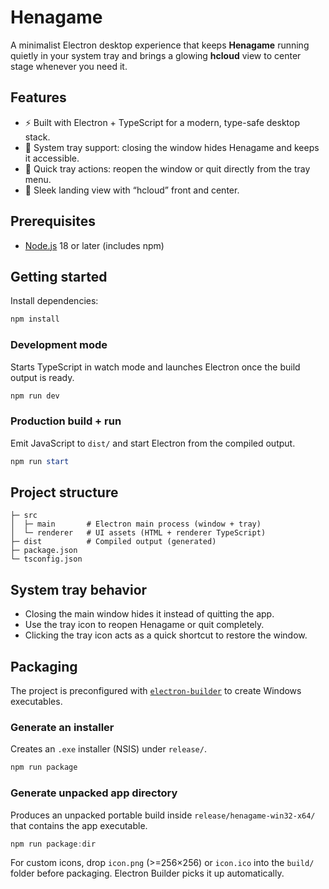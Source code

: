 # Henagame

A minimalist Electron desktop experience that keeps **Henagame** running quietly in your system tray and brings a glowing **hcloud** view to center stage whenever you need it.

## Features

- ⚡️ Built with Electron + TypeScript for a modern, type-safe desktop stack.
- 📌 System tray support: closing the window hides Henagame and keeps it accessible.
- 🔔 Quick tray actions: reopen the window or quit directly from the tray menu.
- 🎨 Sleek landing view with “hcloud” front and center.

## Prerequisites

- [Node.js](https://nodejs.org/) 18 or later (includes npm)

## Getting started

Install dependencies:

```powershell
npm install
```

### Development mode

Starts TypeScript in watch mode and launches Electron once the build output is ready.

```powershell
npm run dev
```

### Production build + run

Emit JavaScript to `dist/` and start Electron from the compiled output.

```powershell
npm run start
```

## Project structure

```
├─ src
│  ├─ main       # Electron main process (window + tray)
│  └─ renderer   # UI assets (HTML + renderer TypeScript)
├─ dist          # Compiled output (generated)
├─ package.json
└─ tsconfig.json
```

## System tray behavior

- Closing the main window hides it instead of quitting the app.
- Use the tray icon to reopen Henagame or quit completely.
- Clicking the tray icon acts as a quick shortcut to restore the window.

## Packaging

The project is preconfigured with [`electron-builder`](https://www.electron.build/) to create Windows executables.

### Generate an installer

Creates an `.exe` installer (NSIS) under `release/`.

```powershell
npm run package
```

### Generate unpacked app directory

Produces an unpacked portable build inside `release/henagame-win32-x64/` that contains the app executable.

```powershell
npm run package:dir
```

For custom icons, drop `icon.png` (>=256×256) or `icon.ico` into the `build/` folder before packaging. Electron Builder picks it up automatically.
